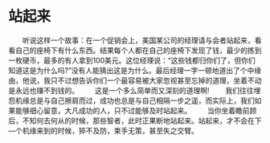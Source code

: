 # 站起来
　　听说这样一个故事：在一个促销会上，美国某公司的经理请与会者站起来，看看自己的座椅下有什么东西。结果每个人都在自己的座椅下发现了钱，最少的拣到一枚硬币，最多的有人拿到100美元。这位经理说：“这些钱都归你们了，但你们知道这是为什么吗?”没有人能猜出这是为什么。最后经理一字一顿地道出了个中缘由，他说，我只不过想告诉你们一个最容易被大家忽视甚至忘掉的道理，坐着不动是永远也赚不到钱的。 
　　这是一个多么简单而又深刻的道理啊! 
　　我们往往埋怨机缘总是与自己擦肩而过，成功也总是与自己相隔一步之遥，而实际上，我们如果能够细心留意，大凡成功的人，只不过能够及时站起来。 
　　当你坐着瞻前顾后，不知何去何从的时候，那些智者，此时正果断地站起来。站起来，才不会在下—个机缘来到的时候，猝不及防，束手无策，甚至失之交臂。
 